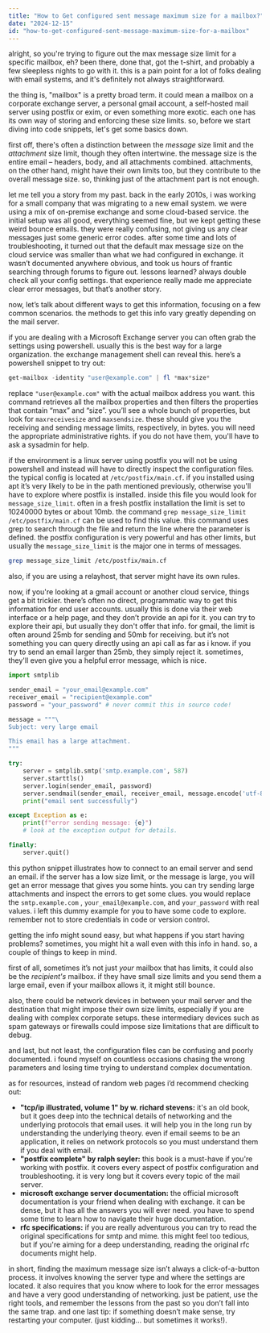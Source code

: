 ```yaml
---
title: "How to Get configured sent message maximum size for a mailbox?"
date: "2024-12-15"
id: "how-to-get-configured-sent-message-maximum-size-for-a-mailbox"
---
```


alright, so you're trying to figure out the max message size limit for a specific mailbox, eh? been there, done that, got the t-shirt, and probably a few sleepless nights to go with it. this is a pain point for a lot of folks dealing with email systems, and it's definitely not always straightforward.

the thing is, "mailbox" is a pretty broad term. it could mean a mailbox on a corporate exchange server, a personal gmail account, a self-hosted mail server using postfix or exim, or even something more exotic. each one has its own way of storing and enforcing these size limits. so, before we start diving into code snippets, let's get some basics down.

first off, there's often a distinction between the *message* size limit and the *attachment* size limit, though they often intertwine. the message size is the entire email – headers, body, and all attachments combined. attachments, on the other hand, might have their own limits too, but they contribute to the overall message size. so, thinking just of the attachment part is not enough.

let me tell you a story from my past. back in the early 2010s, i was working for a small company that was migrating to a new email system. we were using a mix of on-premise exchange and some cloud-based service. the initial setup was all good, everything seemed fine, but we kept getting these weird bounce emails. they were really confusing, not giving us any clear messages just some generic error codes. after some time and lots of troubleshooting, it turned out that the default max message size on the cloud service was smaller than what we had configured in exchange. it wasn’t documented anywhere obvious, and took us hours of frantic searching through forums to figure out. lessons learned? always double check all your config settings. that experience really made me appreciate clear error messages, but that’s another story.

now, let’s talk about different ways to get this information, focusing on a few common scenarios. the methods to get this info vary greatly depending on the mail server.

if you are dealing with a Microsoft Exchange server you can often grab the settings using powershell. usually this is the best way for a large organization. the exchange management shell can reveal this. here’s a powershell snippet to try out:

```powershell
get-mailbox -identity "user@example.com" | fl *max*size*
```

replace `"user@example.com"` with the actual mailbox address you want. this command retrieves all the mailbox properties and then filters the properties that contain “max” and “size”. you’ll see a whole bunch of properties, but look for `maxreceivesize` and `maxsendsize`. these should give you the receiving and sending message limits, respectively, in bytes. you will need the appropriate administrative rights. if you do not have them, you'll have to ask a sysadmin for help.

if the environment is a linux server using postfix you will not be using powershell and instead will have to directly inspect the configuration files. the typical config is located at `/etc/postfix/main.cf`. if you installed using apt it’s very likely to be in the path mentioned previously, otherwise you'll have to explore where postfix is installed. inside this file you would look for `message_size_limit`. often in a fresh postfix installation the limit is set to 10240000 bytes or about 10mb. the command `grep message_size_limit /etc/postfix/main.cf` can be used to find this value. this command uses grep to search through the file and return the line where the parameter is defined. the postfix configuration is very powerful and has other limits, but usually the `message_size_limit` is the major one in terms of messages.

```bash
grep message_size_limit /etc/postfix/main.cf
```
also, if you are using a relayhost, that server might have its own rules.

now, if you're looking at a gmail account or another cloud service, things get a bit trickier. there’s often no direct, programmatic way to get this information for end user accounts. usually this is done via their web interface or a help page, and they don’t provide an api for it. you can try to explore their api, but usually they don't offer that info. for gmail, the limit is often around 25mb for sending and 50mb for receiving. but it’s not something you can query directly using an api call as far as i know. if you try to send an email larger than 25mb, they simply reject it. sometimes, they'll even give you a helpful error message, which is nice.

```python
import smtplib

sender_email = "your_email@example.com"
receiver_email = "recipient@example.com"
password = "your_password" # never commit this in source code!

message = """\
Subject: very large email

This email has a large attachment.
"""

try:
    server = smtplib.smtp('smtp.example.com', 587)
    server.starttls()
    server.login(sender_email, password)
    server.sendmail(sender_email, receiver_email, message.encode('utf-8'))
    print("email sent successfully")

except Exception as e:
    print(f"error sending message: {e}")
    # look at the exception output for details.

finally:
    server.quit()

```

this python snippet illustrates how to connect to an email server and send an email. if the server has a low size limit, or the message is large, you will get an error message that gives you some hints. you can try sending large attachments and inspect the errors to get some clues. you would replace the `smtp.example.com` , `your_email@example.com`, and `your_password` with real values. i left this dummy example for you to have some code to explore. remember not to store credentials in code or version control.

getting the info might sound easy, but what happens if you start having problems? sometimes, you might hit a wall even with this info in hand. so, a couple of things to keep in mind.

first of all, sometimes it’s not just *your* mailbox that has limits, it could also be the *recipient's* mailbox. if they have small size limits and you send them a large email, even if your mailbox allows it, it might still bounce.

also, there could be network devices in between your mail server and the destination that might impose their own size limits, especially if you are dealing with complex corporate setups. these intermediary devices such as spam gateways or firewalls could impose size limitations that are difficult to debug.

and last, but not least, the configuration files can be confusing and poorly documented. i found myself on countless occasions chasing the wrong parameters and losing time trying to understand complex documentation.

as for resources, instead of random web pages i’d recommend checking out:

*   **"tcp/ip illustrated, volume 1" by w. richard stevens:** it's an old book, but it goes deep into the technical details of networking and the underlying protocols that email uses. it will help you in the long run by understanding the underlying theory. even if email seems to be an application, it relies on network protocols so you must understand them if you deal with email.
*   **"postfix complete" by ralph seyler:** this book is a must-have if you're working with postfix. it covers every aspect of postfix configuration and troubleshooting. it is very long but it covers every topic of the mail server.
*   **microsoft exchange server documentation:** the official microsoft documentation is your friend when dealing with exchange. it can be dense, but it has all the answers you will ever need. you have to spend some time to learn how to navigate their huge documentation.
*   **rfc specifications:** if you are really adventurous you can try to read the original specifications for smtp and mime. this might feel too tedious, but if you're aiming for a deep understanding, reading the original rfc documents might help.

in short, finding the maximum message size isn’t always a click-of-a-button process. it involves knowing the server type and where the settings are located. it also requires that you know where to look for the error messages and have a very good understanding of networking. just be patient, use the right tools, and remember the lessons from the past so you don’t fall into the same trap. and one last tip: if something doesn’t make sense, try restarting your computer. (just kidding... but sometimes it works!).
